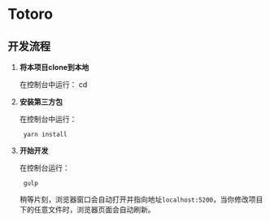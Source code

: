 # Totoro   

## 开发流程

1. **将本项目clone到本地**

    在控制台中运行：
        cd <your-project-name>

2. **安装第三方包**  

    在控制台中运行：

        yarn install
    
3. **开始开发**

    在控制台运行：

        gulp 
        
    稍等片刻，浏览器窗口会自动打开并指向地址`localhost:5200`，当你修改项目下的任意文件时，浏览器页面会自动刷新。



